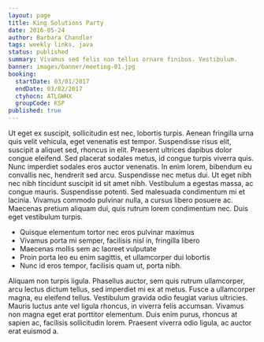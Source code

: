 ```yaml
---
layout: page
title: King Solutions Party
date: 2016-05-24
author: Barbara Chandler
tags: weekly links, java
status: published
summary: Vivamus sed felis non tellus ornare finibus. Vestibulum.
banner: images/banner/meeting-01.jpg
booking:
  startDate: 03/01/2017
  endDate: 03/02/2017
  ctyhocn: ATLGWHX
  groupCode: KSP
published: true
---
```

Ut eget ex suscipit, sollicitudin est nec, lobortis turpis. Aenean fringilla urna quis velit vehicula, eget venenatis est tempor. Suspendisse risus elit, suscipit a aliquet sed, rhoncus in elit. Praesent ultrices dapibus dolor congue eleifend. Sed placerat sodales metus, id congue turpis viverra quis. Nunc imperdiet sodales eros auctor venenatis. In enim lorem, bibendum eu convallis nec, hendrerit sed arcu. Suspendisse nec metus dui.
Ut eget nibh nec nibh tincidunt suscipit id sit amet nibh. Vestibulum a egestas massa, ac congue mauris. Suspendisse potenti. Sed malesuada condimentum mi et lacinia. Vivamus commodo pulvinar nulla, a cursus libero posuere ac. Maecenas pretium aliquam dui, quis rutrum lorem condimentum nec. Duis eget vestibulum turpis.

* Quisque elementum tortor nec eros pulvinar maximus
* Vivamus porta mi semper, facilisis nisl in, fringilla libero
* Maecenas mollis sem ac laoreet vulputate
* Proin porta leo eu enim sagittis, et ullamcorper dui lobortis
* Nunc id eros tempor, facilisis quam ut, porta nibh.

Aliquam non turpis ligula. Phasellus auctor, sem quis rutrum ullamcorper, arcu lectus dictum tellus, sed imperdiet mi ex at metus. Fusce a ullamcorper magna, eu eleifend tellus. Vestibulum gravida odio feugiat varius ultricies. Mauris luctus ante vel ligula rhoncus, in viverra felis accumsan. Vivamus non magna eget erat porttitor elementum. Duis enim purus, rhoncus at sapien ac, facilisis sollicitudin lorem. Praesent viverra odio ligula, ac auctor erat euismod a.
